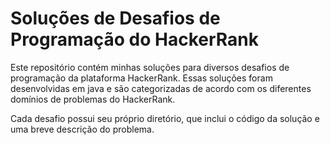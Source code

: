 # Soluções de Desafios de Programação do HackerRank

Este repositório contém minhas soluções para diversos desafios de programação da plataforma HackerRank. Essas soluções foram desenvolvidas em java e são categorizadas de acordo com os diferentes domínios de problemas do HackerRank.

Cada desafio possui seu próprio diretório, que inclui o código da solução e uma breve descrição do problema.
